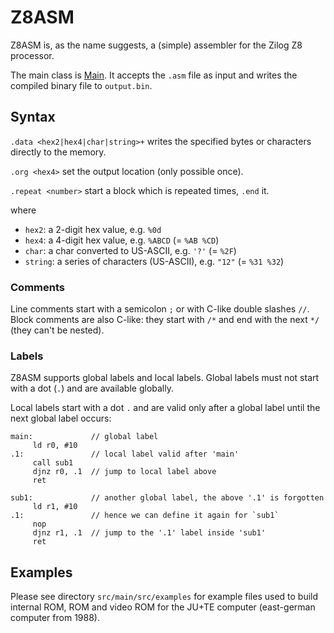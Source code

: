 # Z8ASM

Z8ASM is, as the name suggests, a (simple) assembler for the Zilog Z8 processor.

The main class is [Main](src/main/src/Main.java).
It accepts the `.asm` file as input and writes the compiled binary file to `output.bin`.

## Syntax

`.data <hex2|hex4|char|string>+` writes the specified bytes or characters directly to the memory.

`.org <hex4>` set the output location (only possible once).

`.repeat <number>` start a block which is repeated <number> times, `.end` it.

where
- `hex2`: a 2-digit hex value, e.g. `%0d`
- `hex4`: a 4-digit hex value, e.g. `%ABCD` (= `%AB %CD`)
- `char`: a char converted to US-ASCII, e.g. `'?'` (= `%2F`)
- `string`: a series of characters (US-ASCII), e.g. `"12"` (= `%31 %32`)

### Comments

Line comments start with a semicolon `;` or with C-like double slashes `//`.
Block comments are also C-like: they start with `/*` and end with the next `*/` (they can't be nested).

### Labels

Z8ASM supports global labels and local labels.
Global labels must not start with a dot (`.`) and are available globally.

Local labels start with a dot `.` and are valid only after a global label until the next global label occurs:
```
main:             // global label
     ld r0, #10
.1:               // local label valid after 'main'
     call sub1
     djnz r0, .1  // jump to local label above
     ret

sub1:             // another global label, the above '.1' is forgotten
     ld r1, #10
.1:               // hence we can define it again for `sub1`
     nop
     djnz r1, .1  // jump to the '.1' label inside 'sub1'
     ret

```

## Examples

Please see directory `src/main/src/examples` for example files used to build internal ROM, ROM and video ROM for the JU+TE computer (east-german computer from 1988).
